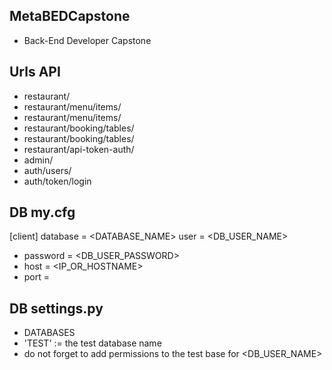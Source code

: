 ## MetaBEDCapstone
* Back-End Developer Capstone

## Urls API
* restaurant/
* restaurant/menu/items/
* restaurant/menu/items/<pk>
* restaurant/booking/tables/
* restaurant/booking/tables/<pk>
* restaurant/api-token-auth/
* admin/
* auth/users/
* auth/token/login

## DB my.cfg
[client]
  database = <DATABASE_NAME>
  user = <DB_USER_NAME>
* password = <DB_USER_PASSWORD>
* host = <IP_OR_HOSTNAME>
* port = <PORT>

## DB settings.py 
* DATABASES 
* 	'TEST' := the test database name
* do not forget to add permissions to the test base for <DB_USER_NAME>
